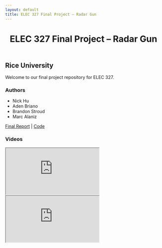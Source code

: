 ```yaml
---
layout: default
title: ELEC 327 Final Project – Radar Gun
---
```


<header class="site-banner">
  <h1>ELEC 327 Final Project – Radar Gun</h1>
</header>

<main class="site-content">
  <h2>Rice University</h2>
  <p>Welcome to our final project repository for ELEC 327.</p>

  <h3>Authors</h3>
  <ul>
    <li>Nick Hu</li>
    <li>Aden Briano</li>
    <li>Brandon Stroud</li>
    <li>Marc Alaniz</li>
  </ul>
    <p>
    <a href="ELEC_327_Final_Report.pdf"> Final Report</a> |
    <a href="https://github.com/BrianoAden/RadarGun/tree/main#"> Code</a>
  </p>


  <h3>Videos</h3>

  <div class="video-container">
    <iframe src="https://www.youtube.com/embed/REPLACE_WITH_VIDEO_ID_1" allowfullscreen></iframe>
  </div>

  <div class="video-container">
    <iframe src="https://www.youtube.com/embed/REPLACE_WITH_VIDEO_ID_2" allowfullscreen></iframe>
  </div>
</main>
